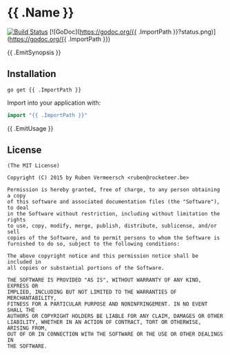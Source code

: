 # {{ .Name }}

[![Build Status](https://travis-ci.org/rubenv/pygmentize.svg?branch=master)](https://travis-ci.org/rubenv/pygmentize) [![GoDoc](https://godoc.org/{{ .ImportPath }}?status.png)](https://godoc.org/{{ .ImportPath }})

{{ .EmitSynopsis }}

## Installation
```
go get {{ .ImportPath }}
```

Import into your application with:

```go
import "{{ .ImportPath }}"
```

{{ .EmitUsage }}

## License

    (The MIT License)

    Copyright (C) 2015 by Ruben Vermeersch <ruben@rocketeer.be>

    Permission is hereby granted, free of charge, to any person obtaining a copy
    of this software and associated documentation files (the "Software"), to deal
    in the Software without restriction, including without limitation the rights
    to use, copy, modify, merge, publish, distribute, sublicense, and/or sell
    copies of the Software, and to permit persons to whom the Software is
    furnished to do so, subject to the following conditions:

    The above copyright notice and this permission notice shall be included in
    all copies or substantial portions of the Software.

    THE SOFTWARE IS PROVIDED "AS IS", WITHOUT WARRANTY OF ANY KIND, EXPRESS OR
    IMPLIED, INCLUDING BUT NOT LIMITED TO THE WARRANTIES OF MERCHANTABILITY,
    FITNESS FOR A PARTICULAR PURPOSE AND NONINFRINGEMENT. IN NO EVENT SHALL THE
    AUTHORS OR COPYRIGHT HOLDERS BE LIABLE FOR ANY CLAIM, DAMAGES OR OTHER
    LIABILITY, WHETHER IN AN ACTION OF CONTRACT, TORT OR OTHERWISE, ARISING FROM,
    OUT OF OR IN CONNECTION WITH THE SOFTWARE OR THE USE OR OTHER DEALINGS IN
    THE SOFTWARE.
